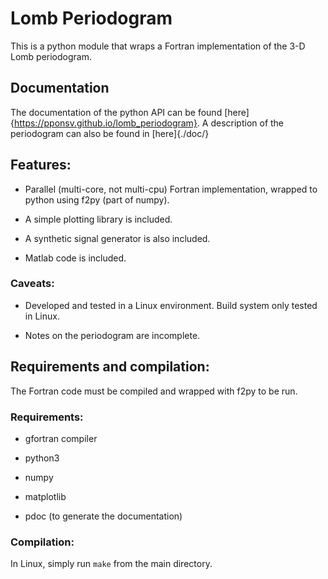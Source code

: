 # Lomb Periodogram

This is a python module that wraps a Fortran implementation of the 3-D Lomb periodogram.

## Documentation

The documentation of the python API can be found [here]{https://pponsv.github.io/lomb_periodogram}.
A description of the periodogram can also be found in [here]{./doc/}

## Features:

- Parallel (multi-core, not multi-cpu) Fortran implementation, wrapped to python using f2py (part of numpy).

- A simple plotting library is included.

- A synthetic signal generator is also included.

- Matlab code is included.

### Caveats:

- Developed and tested in a Linux environment. Build system only tested in Linux.

- Notes on the periodogram are incomplete.

## Requirements and compilation:

The Fortran code must be compiled and wrapped with f2py to be run.

### Requirements:

- gfortran compiler

- python3

- numpy

- matplotlib

- pdoc (to generate the documentation)

### Compilation:

In Linux, simply run `make` from the main directory.
